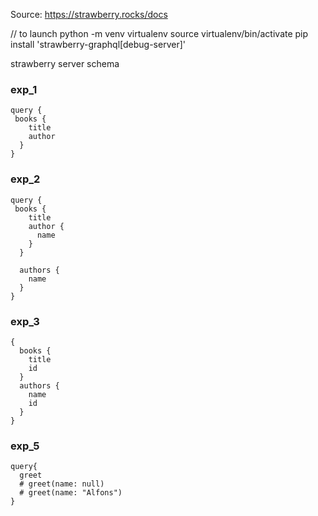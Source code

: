 Source: https://strawberry.rocks/docs

// to launch
python -m venv virtualenv
source virtualenv/bin/activate
pip install 'strawberry-graphql[debug-server]'

strawberry server schema

### exp_1

```
query {
 books {
    title
    author
  }
}
```

### exp_2

```
query {
 books {
    title
    author {
      name
    }
  }

  authors {
    name
  }
}
```

### exp_3

```
{
  books {
    title
    id
  }
  authors {
    name
    id
  }
}
```

### exp_5

```
query{
  greet
  # greet(name: null)
  # greet(name: "Alfons")
}
```
